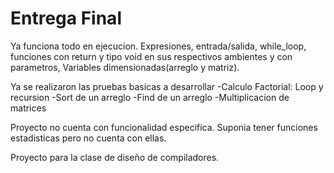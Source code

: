 # Entrega Final

Ya funciona todo en ejecucion. Expresiones, entrada/salida, while_loop, funciones con return y tipo void en sus respectivos ambientes y con parametros,
Variables dimensionadas(arreglo y matriz).

Ya se realizaron las pruebas basicas a desarrollar
-Calculo Factorial: Loop y recursion
-Sort de un arreglo
-Find de un arreglo
-Multiplicacion de matrices

Proyecto no cuenta con funcionalidad especifica. Suponia tener funciones estadisticas pero no cuenta con ellas.

Proyecto para la clase de diseño de compiladores.
